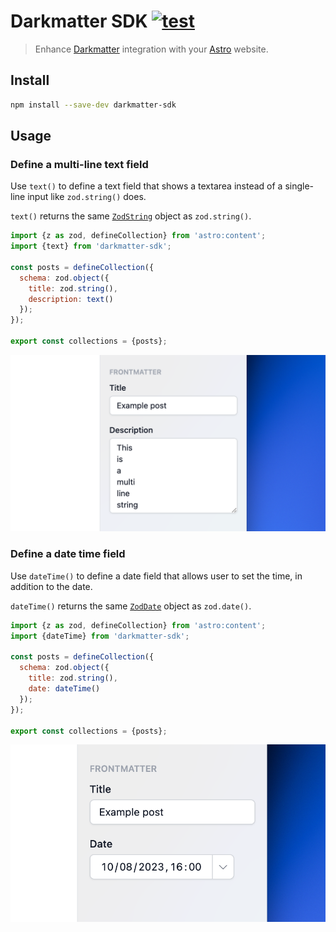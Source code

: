 # Darkmatter SDK [![test](https://github.com/vadimdemedes/darkmatter-sdk/actions/workflows/test.yml/badge.svg)](https://github.com/vadimdemedes/darkmatter-sdk/actions/workflows/test.yml)

> Enhance [Darkmatter](https://getdarkmatter.dev) integration with your [Astro](https://astro.build) website.

## Install

```sh
npm install --save-dev darkmatter-sdk
```

## Usage

### Define a multi-line text field

Use `text()` to define a text field that shows a textarea instead of a single-line input like `zod.string()` does.

`text()` returns the same [`ZodString`](https://zod.dev/?id=strings) object as `zod.string()`.

```js
import {z as zod, defineCollection} from 'astro:content';
import {text} from 'darkmatter-sdk';

const posts = defineCollection({
  schema: zod.object({
    title: zod.string(),
    description: text()
  });
});

export const collections = {posts};
```

![](media/text-field.png)

### Define a date time field

Use `dateTime()` to define a date field that allows user to set the time, in addition to the date.

`dateTime()` returns the same [`ZodDate`](https://zod.dev/?id=dates) object as `zod.date()`.

```js
import {z as zod, defineCollection} from 'astro:content';
import {dateTime} from 'darkmatter-sdk';

const posts = defineCollection({
  schema: zod.object({
    title: zod.string(),
    date: dateTime()
  });
});

export const collections = {posts};
```

![](media/date-time-field.png)
